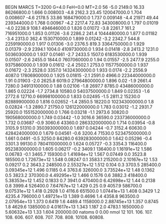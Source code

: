 BEGN
MARCS T=3200 G=4.0 FeH=0.0 MT=2.0
                  56
-5.0 2149.0 16.33 86266800.0 1.666 0.008003 
-4.8 2162.3 23.45 120047000.0 1.704 0.008607 
-4.6 2178.5 33.86 168479000.0 1.737 0.009148 
-4.4 2197.1 49.44 239344000.0 1.768 0.00967 
-4.2 2217.4 72.83 343008000.0 1.797 0.01019 
-4.0 2238.9 108.1 494646000.0 1.826 0.01072 
-3.8 2261.7 161.2 716951000.0 1.853 0.01126 
-3.6 2286.2 241.4 1044480000.0 1.877 0.01182 
-3.4 2313.0 362.4 1530710000.0 1.899 0.01242 
-3.2 2342.7 544.8 2259190000.0 1.917 0.01306 
-3.0 2376.5 819.3 3364750000.0 1.929 0.01379 
-2.9 2394.1 1004.0 4109730000.0 1.934 0.01418 
-2.8 2413.2 1231.0 5036030000.0 1.937 0.01461 
-2.7 2433.5 1507.0 6183530000.0 1.939 0.01507 
-2.6 2455.0 1844.0 7607060000.0 1.94 0.01557 
-2.5 2477.9 2255.0 9375860000.0 1.939 0.01612 
-2.4 2502.1 2753.0 11577500000.0 1.937 0.01672 
-2.3 2528.0 3357.0 14324300000.0 1.933 0.0174 
-2.2 2556.9 4087.0 17806900000.0 1.925 0.01815 
-2.1 2591.0 4966.0 22344000000.0 1.91 0.01903 
-2.0 2625.8 6019.0 27964800000.0 1.896 0.02 
-1.9 2661.4 7280.0 34913100000.0 1.88 0.02106 
-1.8 2697.7 8785.0 43486000000.0 1.865 0.02224 
-1.7 2734.8 10580.0 54037500000.0 1.849 0.02353 
-1.6 2772.6 12710.0 66998100000.0 1.833 0.02495 
-1.5 2811.2 15230.0 82889900000.0 1.816 0.02652 
-1.4 2850.5 18220.0 102343000000.0 1.8 0.02824 
-1.3 2890.7 21750.0 126122000000.0 1.783 0.03012 
-1.2 2931.7 25920.0 155152000000.0 1.766 0.03218 
-1.1 2973.6 30820.0 190568000000.0 1.749 0.03442 
-1.0 3016.6 36590.0 233736000000.0 1.732 0.03687 
-0.9 3060.6 43360.0 286332000000.0 1.714 0.03954 
-0.8 3105.9 51310.0 350393000000.0 1.697 0.04244 
-0.7 3152.4 60630.0 428424000000.0 1.679 0.04561 
-0.6 3200.4 71530.0 523475000000.0 1.661 0.0491 
-0.5 3250.0 84280.0 639283000000.0 1.642 0.05296 
-0.4 3301.3 99130.0 780411000000.0 1.624 0.05727 
-0.3 3354.3 116400.0 952383000000.0 1.605 0.06217 
-0.2 3409.1 136400.0 1.16191e+12 1.586 0.06783 
-0.1 3465.7 159300.0 1.41694e+12 1.567 0.07449 
0.0 3523.8 185500.0 1.72673e+12 1.548 0.08247 
0.1 3583.1 215200.0 2.10167e+12 1.53 0.09217 
0.2 3643.2 248500.0 2.55327e+12 1.512 0.104 
0.3 3703.5 285400.0 3.09345e+12 1.496 0.1185 
0.4 3763.6 326000.0 3.73524e+12 1.48 0.1362 
0.5 3823.2 370300.0 4.49295e+12 1.466 0.1576 
0.6 3882.3 418400.0 5.38353e+12 1.452 0.1833 
0.7 3941.0 470400.0 6.42698e+12 1.44 0.2138 
0.8 3999.4 526400.0 7.64767e+12 1.429 0.25 
0.9 4057.9 586700.0 9.07531e+12 1.418 0.2928 
1.0 4116.6 651500.0 1.07441e+13 1.408 0.3429 
1.2 4235.4 796000.0 1.49721e+13 1.389 0.4696 
1.4 4358.8 963500.0 2.07954e+13 1.373 0.6419 
1.6 4489.4 1158000.0 2.88745e+13 1.357 0.8745 
1.8 4629.6 1385000.0 4.01617e+13 1.343 1.187 
2.0 4783.1 1650000.0 5.60632e+13 1.33 1.604 
200000.00
natoms              0      0.00
nmol          12
          101.         106.       107.      108.         606.        607.        608.
          707.         708.       808.    10108.       60808.
